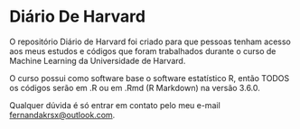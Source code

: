 # Diário De Harvard

O repositório Diário de Harvard foi criado para que pessoas tenham acesso aos meus estudos e códigos que foram trabalhados durante o curso de Machine Learning da Universidade de Harvard.

O curso possui como software base o software estatístico R, então TODOS os códigos serão em .R ou em .Rmd (R Markdown) na versão 3.6.0.

Qualquer dúvida é só entrar em contato pelo meu e-mail fernandakrsx@outlook.com.
